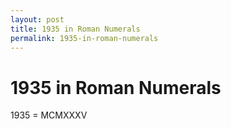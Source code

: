 ```yaml
---
layout: post
title: 1935 in Roman Numerals
permalink: 1935-in-roman-numerals
---
```


# 1935 in Roman Numerals

1935 = MCMXXXV
